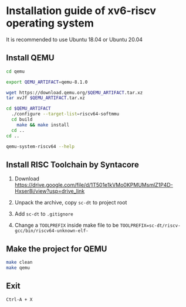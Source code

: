 # Installation guide of xv6-riscv operating system

It is recommended to use Ubuntu 18.04 or Ubuntu 20.04

## Install QEMU

```bash
cd qemu

export QEMU_ARTIFACT=qemu-8.1.0

wget https://download.qemu.org/$QEMU_ARTIFACT.tar.xz
tar xvJf $QEMU_ARTIFACT.tar.xz

cd $QEMU_ARTIFACT
  ./configure --target-list=riscv64-softmmu
  cd build
    make && make install
  cd ..
cd ..

qemu-system-riscv64 --help
```

## Install RISC Toolchain by Syntacore

1. Download https://drive.google.com/file/d/1T501e1kVMo0KPMUMsmlZ1P4D-Hxser8i/view?usp=drive_link

2. Unpack the archive, copy `sc-dt` to project root

3. Add `sc-dt` to `.gitignore`

4. Change a `TOOLPREFIX` inside make file to be `TOOLPREFIX=sc-dt/riscv-gcc/bin/riscv64-unknown-elf-`

## Make the project for QEMU

```bash
make clean
make qemu
```

## Exit

```bash
Ctrl-A + X
```
